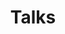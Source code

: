 ---
layout: profiles2
permalink: /talks/
title: Talks
nav: true
nav_order: 7

profiles:
  # if you want to include more than one profile, just replicate the following block
  # and create one content file for each profile inside _pages/
  - align: left
    image: zxf.jpg
    content: about_zxf.md
    image_circular: false # crops the image to make it circular
    more_info: >
      <a href="https://sites.google.com/view/xiaofang-zhou" title="Homepage"><i class="fas fa-home" style="margin-left: 5px;"></i></a>
  - align: right
    image: zmq.jpg
    content: about_zmq.md
    image_circular: false # crops the image to make it circular
    more_info: >
    <a href="https://www.linkedin.com/in/mingqi-zhou-517637181/?originalSubdomain=ie" title="Homepage"><i class="fas fa-home" style="margin-left: 5px;"></i></a>


---